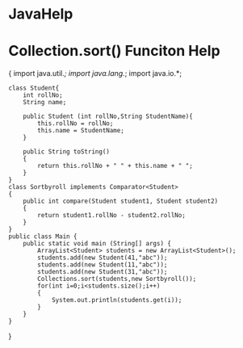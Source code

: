 # JavaHelp
# Collection.sort() Funciton Help

{
    import java.util.*;
    import java.lang.*;
    import java.io.*;

    class Student{
        int rollNo;
        String name;

        public Student (int rollNo,String StudentName){
            this.rollNo = rollNo;
            this.name = StudentName;
        }

        public String toString()
        {
            return this.rollNo + " " + this.name + " ";   
        }
    }
    class Sortbyroll implements Comparator<Student>
    {
        public int compare(Student student1, Student student2)
        {
            return student1.rollNo - student2.rollNo;
        }
    }
    public class Main {
        public static void main (String[] args) {
            ArrayList<Student> students = new ArrayList<Student>();
            students.add(new Student(41,"abc"));
            students.add(new Student(11,"abc"));
            students.add(new Student(31,"abc"));
            Collections.sort(students,new Sortbyroll());
            for(int i=0;i<students.size();i++)
            {
                System.out.println(students.get(i));
            }
        }
    }
}
